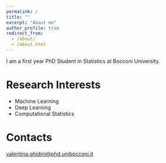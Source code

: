 ```yaml
---
permalink: /
title: ""
excerpt: "About me"
author_profile: true
redirect_from: 
  - /about/
  - /about.html
---
```


I am a first year PhD Student in Statistics at Bocconi University.

Research Interests
======
* Machine Learning
* Deep Learning
* Computational Statistics

Contacts
=======

valentina.ghidini@phd.unibocconi.it

